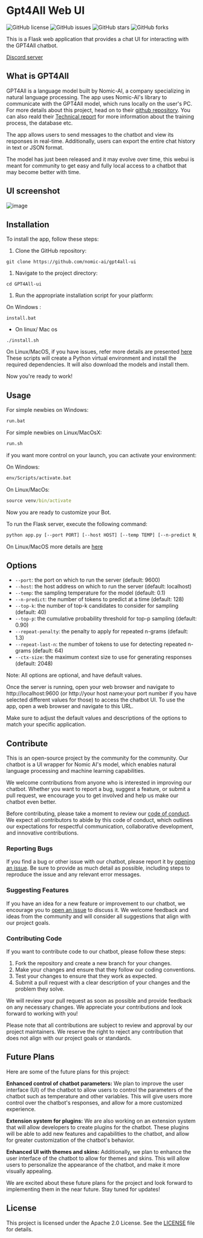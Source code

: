 # Gpt4All Web UI

![GitHub license](https://img.shields.io/github/license/nomic-ai/GPT4All-ui)
![GitHub issues](https://img.shields.io/github/issues/nomic-ai/GPT4All-ui)
![GitHub stars](https://img.shields.io/github/stars/nomic-ai/GPT4All-ui)
![GitHub forks](https://img.shields.io/github/forks/nomic-ai/GPT4All-ui)

This is a Flask web application that provides a chat UI for interacting with the GPT4All chatbot.

[Discord server](https://discord.gg/DZ4wsgg4)

## What is GPT4All

GPT4All is a language model built by Nomic-AI, a company specializing in natural language processing. The app uses Nomic-AI's library to communicate with the GPT4All model, which runs locally on the user's PC. For more details about this project, head on to their [github repository](https://github.com/nomic-ai/gpt4all). You can also reald their [Technical report](https://s3.amazonaws.com/static.nomic.ai/gpt4all/2023_GPT4All_Technical_Report.pdf) for more information about the training process, the database etc.

The app allows users to send messages to the chatbot and view its responses in real-time. Additionally, users can export the entire chat history in text or JSON format.

The model has just been released and it may evolve over time, this webui is meant for community to get easy and fully local access to a chatbot that may become better with time.

## UI screenshot
![image](https://user-images.githubusercontent.com/827993/229951093-27114d9f-0e1f-4d84-b103-e35cd3f9310d.png)

## Installation

To install the app, follow these steps:

1.  Clone the GitHub repository:

```
git clone https://github.com/nomic-ai/gpt4all-ui
```

1.  Navigate to the project directory:

```
cd GPT4All-ui
```

1.  Run the appropriate installation script for your platform:

On Windows :
```
install.bat
```
- On linux/ Mac os

```
./install.sh
```

On Linux/MacOS, if you have issues, refer more details are presented [here](docs/Linux_Osx_Install.md)
These scripts will create a Python virtual environment and install the required dependencies. It will also download the models and install them.

Now you're ready to work!
## Usage
For simple newbies on Windows:
```cmd
run.bat
```

For simple newbies on Linux/MacOsX:
```bash
run.sh
```

if you want more control on your launch, you can activate your environment:

On Windows:
```cmd
env/Scripts/activate.bat
```

On Linux/MacOs:
```cmd
source venv/bin/activate
```

Now you are ready to customize your Bot.

To run the Flask server, execute the following command:
```bash
python app.py [--port PORT] [--host HOST] [--temp TEMP] [--n-predict N_PREDICT] [--top-k TOP_K] [--top-p TOP_P] [--repeat-penalty REPEAT_PENALTY] [--repeat-last-n REPEAT_LAST_N] [--ctx-size CTX_SIZE]
```

On Linux/MacOS more details are [here](docs/Linux_Osx_Usage.md)


## Options

*   `--port`: the port on which to run the server (default: 9600)
*   `--host`: the host address on which to run the server (default: localhost)
*   `--temp`: the sampling temperature for the model (default: 0.1)
*   `--n-predict`: the number of tokens to predict at a time (default: 128)
*   `--top-k`: the number of top-k candidates to consider for sampling (default: 40)
*   `--top-p`: the cumulative probability threshold for top-p sampling (default: 0.90)
*   `--repeat-penalty`: the penalty to apply for repeated n-grams (default: 1.3)
*   `--repeat-last-n`: the number of tokens to use for detecting repeated n-grams (default: 64)
*   `--ctx-size`: the maximum context size to use for generating responses (default: 2048)

Note: All options are optional, and have default values.

Once the server is running, open your web browser and navigate to http://localhost:9600 (or http://your host name:your port number if you have selected different values for those) to access the chatbot UI. To use the app, open a web browser and navigate to this URL.

Make sure to adjust the default values and descriptions of the options to match your specific application.

## Contribute

This is an open-source project by the community for the community. Our chatbot is a UI wrapper for Nomic AI's model, which enables natural language processing and machine learning capabilities.

We welcome contributions from anyone who is interested in improving our chatbot. Whether you want to report a bug, suggest a feature, or submit a pull request, we encourage you to get involved and help us make our chatbot even better.

Before contributing, please take a moment to review our [code of conduct](./CODE_OF_CONDUCT.md). We expect all contributors to abide by this code of conduct, which outlines our expectations for respectful communication, collaborative development, and innovative contributions.

### Reporting Bugs

If you find a bug or other issue with our chatbot, please report it by [opening an issue](https://github.com/your-username/your-chatbot/issues/new). Be sure to provide as much detail as possible, including steps to reproduce the issue and any relevant error messages.

### Suggesting Features

If you have an idea for a new feature or improvement to our chatbot, we encourage you to [open an issue](https://github.com/your-username/your-chatbot/issues/new) to discuss it. We welcome feedback and ideas from the community and will consider all suggestions that align with our project goals.

### Contributing Code

If you want to contribute code to our chatbot, please follow these steps:

1.  Fork the repository and create a new branch for your changes.
2.  Make your changes and ensure that they follow our coding conventions.
3.  Test your changes to ensure that they work as expected.
4.  Submit a pull request with a clear description of your changes and the problem they solve.

We will review your pull request as soon as possible and provide feedback on any necessary changes. We appreciate your contributions and look forward to working with you!

Please note that all contributions are subject to review and approval by our project maintainers. We reserve the right to reject any contribution that does not align with our project goals or standards.

## Future Plans

Here are some of the future plans for this project:

**Enhanced control of chatbot parameters:** We plan to improve the user interface (UI) of the chatbot to allow users to control the parameters of the chatbot such as temperature and other variables. This will give users more control over the chatbot's responses, and allow for a more customized experience.

**Extension system for plugins:** We are also working on an extension system that will allow developers to create plugins for the chatbot. These plugins will be able to add new features and capabilities to the chatbot, and allow for greater customization of the chatbot's behavior.

**Enhanced UI with themes and skins:** Additionally, we plan to enhance the user interface of the chatbot to allow for themes and skins. This will allow users to personalize the appearance of the chatbot, and make it more visually appealing.

We are excited about these future plans for the project and look forward to implementing them in the near future. Stay tuned for updates!

## License

This project is licensed under the Apache 2.0 License. See the [LICENSE](https://github.com/nomic-ai/GPT4All-ui/blob/main/LICENSE) file for details.
